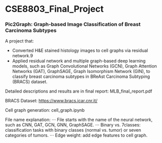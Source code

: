 # CSE8803_Final_Project
### Pic2Graph: Graph-based Image Classification of Breast Carcinoma Subtypes

A project that: 
* Converted H&E stained histology images to cell graphs via residual network.9
* Applied residual network and multiple graph-based deep learning models, such as Graph Convolutional Networks (GCN), Graph Attention Networks (GAT), GraphSAGE, Graph Isomorphism Network (GIN), to classify breast carcinoma subtypes in BReAst Carcinoma Subtyping (BRACS) dataset.

Detailed descriptions and results are in final report: MLB_final_report.pdf

BRACS Dataset: <https://www.bracs.icar.cnr.it/>

Cell graph generation: cell_graph.ipynb

File name explanation: 
⋅⋅⋅ File starts with the name of the neural network, such as CNN, GAT, GCN, GNN, GraphSAGE.
⋅⋅⋅ Binary vs. 7classes: classification tasks with binary classes (normal vs. tumor) or seven categories of tumors.
⋅⋅⋅ Edge weight: add edge features to cell graph.

